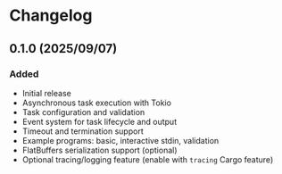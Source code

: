 # Changelog

## 0.1.0 (2025/09/07)
### Added
- Initial release
- Asynchronous task execution with Tokio
- Task configuration and validation
- Event system for task lifecycle and output
- Timeout and termination support
- Example programs: basic, interactive stdin, validation
- FlatBuffers serialization support (optional)
- Optional tracing/logging feature (enable with `tracing` Cargo feature)

